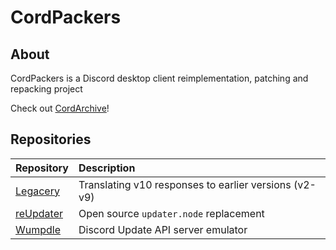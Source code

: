 # CordPackers
## About
CordPackers is a Discord desktop client reimplementation, patching and repacking project

Check out [CordArchive](https://github.com/cordarchive)!

## Repositories
| Repository | Description |
| :--- | :--- |
| [Legacery](https://github.com/modulocord/legacery) | Translating v10 responses to earlier versions (v2-v9) |
| [reUpdater](https://github.com/modulocord/reUpdater) | Open source `updater.node` replacement |
| [Wumpdle](https://github.com/cordpackers/Wumpdle) | Discord Update API server emulator |

